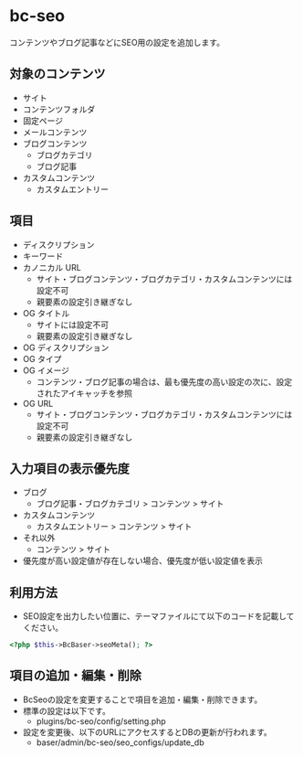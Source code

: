 # bc-seo

コンテンツやブログ記事などにSEO用の設定を追加します。

## 対象のコンテンツ

- サイト
- コンテンツフォルダ
- 固定ページ
- メールコンテンツ
- ブログコンテンツ
    - ブログカテゴリ
    - ブログ記事
- カスタムコンテンツ
    - カスタムエントリー

## 項目

- ディスクリプション
- キーワード
- カノニカル URL
    - サイト・ブログコンテンツ・ブログカテゴリ・カスタムコンテンツには設定不可
    - 親要素の設定引き継ぎなし
- OG タイトル
    - サイトには設定不可
    - 親要素の設定引き継ぎなし
- OG ディスクリプション
- OG タイプ
- OG イメージ
    - コンテンツ・ブログ記事の場合は、最も優先度の高い設定の次に、設定されたアイキャッチを参照
- OG URL
    - サイト・ブログコンテンツ・ブログカテゴリ・カスタムコンテンツには設定不可
    - 親要素の設定引き継ぎなし

## 入力項目の表示優先度

- ブログ
    - ブログ記事・ブログカテゴリ > コンテンツ > サイト
- カスタムコンテンツ
    - カスタムエントリー > コンテンツ > サイト
- それ以外
    - コンテンツ > サイト
- 優先度が高い設定値が存在しない場合、優先度が低い設定値を表示

## 利用方法

- SEO設定を出力したい位置に、テーマファイルにて以下のコードを記載してください。

```php
<?php $this->BcBaser->seoMeta(); ?>
```

## 項目の追加・編集・削除

- BcSeoの設定を変更することで項目を追加・編集・削除できます。
- 標準の設定は以下です。
    - plugins/bc-seo/config/setting.php
- 設定を変更後、以下のURLにアクセスするとDBの更新が行われます。
    - baser/admin/bc-seo/seo_configs/update_db
